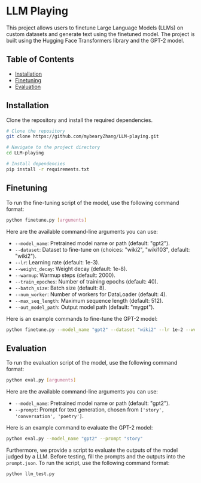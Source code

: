 # LLM Playing

This project allows users to finetune Large Language Models (LLMs) on custom datasets and generate text using the finetuned model. The project is built using the Hugging Face Transformers library and the GPT-2 model.

## Table of Contents

- [Installation](#installation)
- [Finetuning](#finetuning)
- [Evaluation](#evaluation)

## Installation

Clone the repository and install the required dependencies.

```bash
# Clone the repository
git clone https://github.com/mybearyZhang/LLM-playing.git

# Navigate to the project directory
cd LLM-playing

# Install dependencies
pip install -r requirements.txt
```

## Finetuning
To run the fine-tuning script of the model, use the following command format:

```bash
python finetune.py [arguments]
```

Here are the available command-line arguments you can use:

+ `--model_name`: Pretrained model name or path (default: "gpt2").
+ `--dataset`: Dataset to fine-tune on (choices: "wiki2", "wiki103", default: "wiki2").
+ `--lr`: Learning rate (default: 1e-3).
+ `--weight_decay`: Weight decay (default: 1e-8).
+ `--warmup`: Warmup steps (default: 2000).
+ `--train_epoches`: Number of training epochs (default: 40).
+ `--batch_size`: Batch size (default: 8).
+ `--num_worker`: Number of workers for DataLoader (default: 4).
+ `--max_seq_length`: Maximum sequence length (default: 512).
+ `--out_model_path`: Output model path (default: "mygpt").

Here is an example commands to fine-tune the GPT-2 model:
    
```bash
python finetune.py --model_name "gpt2" --dataset "wiki2" --lr 1e-2 --weight_decay 1e-8 --warmup 2000 --train_epoches 30 --batch_size 8 --num_worker 4 --max_seq_length 512 --out_model_path "mygpt"
```

## Evaluation
To run the evaluation script of the model, use the following command format:

```bash
python eval.py [arguments]
```

Here are the available command-line arguments you can use:

+ `--model_name`: Pretrained model name or path (default: "gpt2").
+ `--prompt`: Prompt for text generation, chosen from `['story', 'conversation', 'poetry']`.

Here is an example command to evaluate the GPT-2 model:

```bash
python eval.py --model_name "gpt2" --prompt "story"
```

Furthermore, we provide a script to evaluate the outputs of the model judged by a LLM. Before testing, fill the prompts and the outputs into the `prompt.json`. To run the script, use the following command format:

```bash
python llm_test.py
```